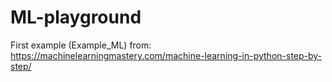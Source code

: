 # ML-playground

First example (Example_ML) from: https://machinelearningmastery.com/machine-learning-in-python-step-by-step/
